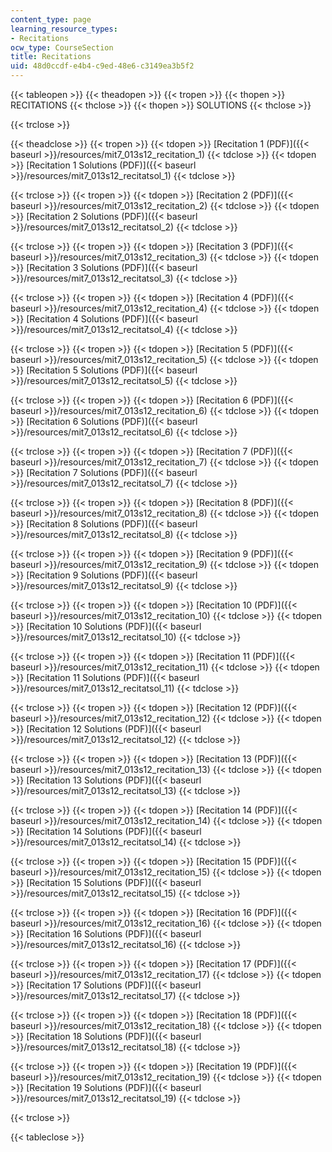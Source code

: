 ```yaml
---
content_type: page
learning_resource_types:
- Recitations
ocw_type: CourseSection
title: Recitations
uid: 48d0ccdf-e4b4-c9ed-48e6-c3149ea3b5f2
---
```


{{< tableopen >}}
{{< theadopen >}}
{{< tropen >}}
{{< thopen >}}
RECITATIONS
{{< thclose >}}
{{< thopen >}}
SOLUTIONS
{{< thclose >}}

{{< trclose >}}

{{< theadclose >}}
{{< tropen >}}
{{< tdopen >}}
[Recitation 1 (PDF)]({{< baseurl >}}/resources/mit7_013s12_recitation_1)
{{< tdclose >}}
{{< tdopen >}}
[Recitation 1 Solutions (PDF)]({{< baseurl >}}/resources/mit7_013s12_recitatsol_1)
{{< tdclose >}}

{{< trclose >}}
{{< tropen >}}
{{< tdopen >}}
[Recitation 2 (PDF)]({{< baseurl >}}/resources/mit7_013s12_recitation_2)
{{< tdclose >}}
{{< tdopen >}}
[Recitation 2 Solutions (PDF)]({{< baseurl >}}/resources/mit7_013s12_recitatsol_2)
{{< tdclose >}}

{{< trclose >}}
{{< tropen >}}
{{< tdopen >}}
[Recitation 3 (PDF)]({{< baseurl >}}/resources/mit7_013s12_recitation_3)
{{< tdclose >}}
{{< tdopen >}}
[Recitation 3 Solutions (PDF)]({{< baseurl >}}/resources/mit7_013s12_recitatsol_3)
{{< tdclose >}}

{{< trclose >}}
{{< tropen >}}
{{< tdopen >}}
[Recitation 4 (PDF)]({{< baseurl >}}/resources/mit7_013s12_recitation_4)
{{< tdclose >}}
{{< tdopen >}}
[Recitation 4 Solutions (PDF)]({{< baseurl >}}/resources/mit7_013s12_recitatsol_4)
{{< tdclose >}}

{{< trclose >}}
{{< tropen >}}
{{< tdopen >}}
[Recitation 5 (PDF)]({{< baseurl >}}/resources/mit7_013s12_recitation_5)
{{< tdclose >}}
{{< tdopen >}}
[Recitation 5 Solutions (PDF)]({{< baseurl >}}/resources/mit7_013s12_recitatsol_5)
{{< tdclose >}}

{{< trclose >}}
{{< tropen >}}
{{< tdopen >}}
[Recitation 6 (PDF)]({{< baseurl >}}/resources/mit7_013s12_recitation_6)
{{< tdclose >}}
{{< tdopen >}}
[Recitation 6 Solutions (PDF)]({{< baseurl >}}/resources/mit7_013s12_recitatsol_6)
{{< tdclose >}}

{{< trclose >}}
{{< tropen >}}
{{< tdopen >}}
[Recitation 7 (PDF)]({{< baseurl >}}/resources/mit7_013s12_recitation_7)
{{< tdclose >}}
{{< tdopen >}}
[Recitation 7 Solutions (PDF)]({{< baseurl >}}/resources/mit7_013s12_recitatsol_7)
{{< tdclose >}}

{{< trclose >}}
{{< tropen >}}
{{< tdopen >}}
[Recitation 8 (PDF)]({{< baseurl >}}/resources/mit7_013s12_recitation_8)
{{< tdclose >}}
{{< tdopen >}}
[Recitation 8 Solutions (PDF)]({{< baseurl >}}/resources/mit7_013s12_recitatsol_8)
{{< tdclose >}}

{{< trclose >}}
{{< tropen >}}
{{< tdopen >}}
[Recitation 9 (PDF)]({{< baseurl >}}/resources/mit7_013s12_recitation_9)
{{< tdclose >}}
{{< tdopen >}}
[Recitation 9 Solutions (PDF)]({{< baseurl >}}/resources/mit7_013s12_recitatsol_9)
{{< tdclose >}}

{{< trclose >}}
{{< tropen >}}
{{< tdopen >}}
[Recitation 10 (PDF)]({{< baseurl >}}/resources/mit7_013s12_recitation_10)
{{< tdclose >}}
{{< tdopen >}}
[Recitation 10 Solutions (PDF)]({{< baseurl >}}/resources/mit7_013s12_recitatsol_10)
{{< tdclose >}}

{{< trclose >}}
{{< tropen >}}
{{< tdopen >}}
[Recitation 11 (PDF)]({{< baseurl >}}/resources/mit7_013s12_recitation_11)
{{< tdclose >}}
{{< tdopen >}}
[Recitation 11 Solutions (PDF)]({{< baseurl >}}/resources/mit7_013s12_recitatsol_11)
{{< tdclose >}}

{{< trclose >}}
{{< tropen >}}
{{< tdopen >}}
[Recitation 12 (PDF)]({{< baseurl >}}/resources/mit7_013s12_recitation_12)
{{< tdclose >}}
{{< tdopen >}}
[Recitation 12 Solutions (PDF)]({{< baseurl >}}/resources/mit7_013s12_recitatsol_12)
{{< tdclose >}}

{{< trclose >}}
{{< tropen >}}
{{< tdopen >}}
[Recitation 13 (PDF)]({{< baseurl >}}/resources/mit7_013s12_recitation_13)
{{< tdclose >}}
{{< tdopen >}}
[Recitation 13 Solutions (PDF)]({{< baseurl >}}/resources/mit7_013s12_recitatsol_13)
{{< tdclose >}}

{{< trclose >}}
{{< tropen >}}
{{< tdopen >}}
[Recitation 14 (PDF)]({{< baseurl >}}/resources/mit7_013s12_recitation_14)
{{< tdclose >}}
{{< tdopen >}}
[Recitation 14 Solutions (PDF)]({{< baseurl >}}/resources/mit7_013s12_recitatsol_14)
{{< tdclose >}}

{{< trclose >}}
{{< tropen >}}
{{< tdopen >}}
[Recitation 15 (PDF)]({{< baseurl >}}/resources/mit7_013s12_recitation_15)
{{< tdclose >}}
{{< tdopen >}}
[Recitation 15 Solutions (PDF)]({{< baseurl >}}/resources/mit7_013s12_recitatsol_15)
{{< tdclose >}}

{{< trclose >}}
{{< tropen >}}
{{< tdopen >}}
[Recitation 16 (PDF)]({{< baseurl >}}/resources/mit7_013s12_recitation_16)
{{< tdclose >}}
{{< tdopen >}}
[Recitation 16 Solutions (PDF)]({{< baseurl >}}/resources/mit7_013s12_recitatsol_16)
{{< tdclose >}}

{{< trclose >}}
{{< tropen >}}
{{< tdopen >}}
[Recitation 17 (PDF)]({{< baseurl >}}/resources/mit7_013s12_recitation_17)
{{< tdclose >}}
{{< tdopen >}}
[Recitation 17 Solutions (PDF)]({{< baseurl >}}/resources/mit7_013s12_recitatsol_17)
{{< tdclose >}}

{{< trclose >}}
{{< tropen >}}
{{< tdopen >}}
[Recitation 18 (PDF)]({{< baseurl >}}/resources/mit7_013s12_recitation_18)
{{< tdclose >}}
{{< tdopen >}}
[Recitation 18 Solutions (PDF)]({{< baseurl >}}/resources/mit7_013s12_recitatsol_18)
{{< tdclose >}}

{{< trclose >}}
{{< tropen >}}
{{< tdopen >}}
[Recitation 19 (PDF)]({{< baseurl >}}/resources/mit7_013s12_recitation_19)
{{< tdclose >}}
{{< tdopen >}}
[Recitation 19 Solutions (PDF)]({{< baseurl >}}/resources/mit7_013s12_recitatsol_19)
{{< tdclose >}}

{{< trclose >}}

{{< tableclose >}}